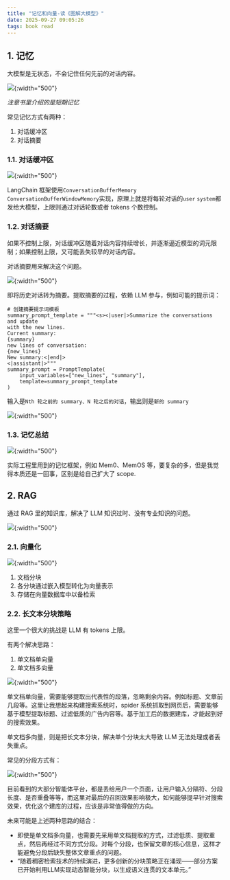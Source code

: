 ```yaml
---
title: "记忆和向量-读《图解大模型》"
date: 2025-09-27 09:05:26
tags: book read
---
```


## 1. 记忆

大模型是无状态，不会记住任何先前的对话内容。

![](/assets/images/hands-on-llm/memory.jpg){:width="500"}

*注意书里介绍的是短期记忆*

常见记忆方式有两种：
1. 对话缓冲区  
2. 对话摘要  

### 1.1. 对话缓冲区

![](/assets/images/hands-on-llm/conversation_buffer_memory.jpg){:width="500"}

LangChain 框架使用`ConversationBufferMemory` `ConversationBufferWindowMemory`实现，原理上就是将每轮对话的`user` `system`都发给大模型，上限则通过对话轮数或者 tokens 个数控制。

### 1.2. 对话摘要

如果不控制上限，对话缓冲区随着对话内容持续增长，并逐渐逼近模型的词元限制；如果控制上限，又可能丢失较早的对话内容。

对话摘要用来解决这个问题。

![](/assets/images/hands-on-llm/prompt_summary_memory.jpg){:width="500"}

即将历史对话转为摘要。提取摘要的过程，依赖 LLM 参与，例如可能的提示词：

```
# 创建摘要提示词模板
summary_prompt_template = """<s><|user|>Summarize the conversations and update
with the new lines.
Current summary:
{summary}
new lines of conversation:
{new_lines}
New summary:<|end|>
<|assistant|>"""
summary_prompt = PromptTemplate(
    input_variables=["new_lines", "summary"],
    template=summary_prompt_template
)
```

输入是`Nth 轮之前的 summary、N 轮之后的对话`，输出则是`新的 summary`

![](/assets/images/hands-on-llm/llm_with_summary_memory.jpg){:width="500"}


### 1.3. 记忆总结

![](/assets/images/hands-on-llm/compare_memory.jpg){:width="500"}

实际工程里用到的记忆框架，例如 Mem0、MemOS 等，要复杂的多，但是我觉得本质还是一回事，区别是给自己扩大了 scope.

## 2. RAG

通过 RAG 里的知识库，解决了 LLM 知识过时、没有专业知识的问题。

![](/assets/images/hands-on-llm/compare_memory.jpg){:width="500"}

### 2.1. 向量化

![](/assets/images/hands-on-llm/knowledge_embedding.jpg){:width="500"}

1. 文档分块  
2. 各分块通过嵌入模型转化为向量表示  
3. 存储在向量数据库中以备检索  

### 2.2. 长文本分块策略

这里一个很大的挑战是 LLM 有 tokens 上限。

有两个解决思路：
1. 单文档单向量  
2. 单文档多向量  

![](/assets/images/hands-on-llm/single_multi_doc.jpg){:width="500"}

单文档单向量，需要能够提取出代表性的段落，忽略剩余内容。例如标题、文章前几段等。这里让我想起来构建搜索系统时，spider 系统抓取到网页后，需要能够基于模型提取标题、过滤低质的广告内容等。基于加工后的数据建库，才能起到好的搜索效果。

单文档多向量，则是把长文本分块，解决单个分块太大导致 LLM 无法处理或者丢失重点。

常见的分段方式有：

![](/assets/images/hands-on-llm/multi_doc.jpg){:width="500"}

目前看到的大部分智能体平台，都是丢给用户一个页面，让用户输入分隔符、分段长度、是否重叠等等，而这里对最后的召回效果影响极大，如何能够提早针对搜索效果，优化这个建库的过程，应该是非常值得做的方向。

未来可能是上述两种思路的结合：
- 即使是单文档多向量，也需要先采用单文档提取的方式，过滤低质、提取重点，然后再经过不同方式分段。对每个分段，也保留文章的核心信息，这样才能避免分段后缺失整体文章重点的问题。    
- “随着稠密检索技术的持续演进，更多创新的分块策略正在涌现——部分方案已开始利用LLM实现动态智能分块，以生成语义连贯的文本单元。”

